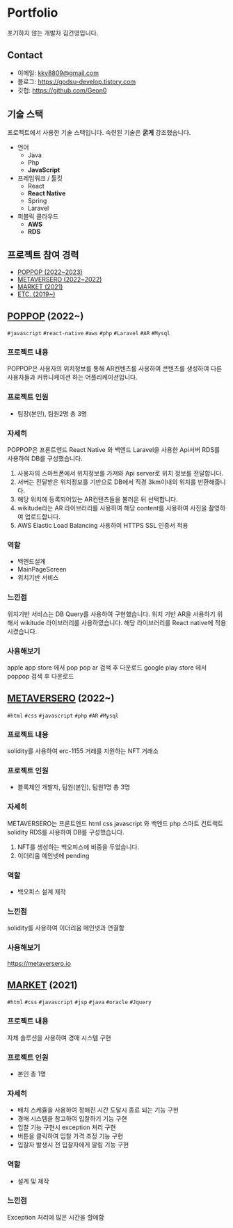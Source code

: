 # Portfolio

포기하지 않는 개발자 김건영입니다.

## Contact
- 이메일: kky8809@gmail.com
- 블로그: https://godsu-develop.tistory.com
- 깃헙: https://github.com/Geon0

## 기술 스택

프로젝트에서 사용한 기술 스택입니다. 
숙련된 기술은 **굵게** 강조했습니다.

- 언어
  - Java
  - Php
  - **JavaScript**
- 프레임워크 / 툴킷
  - React
  - **React Native**
  - Spring
  - Laravel
- 퍼블릭 클라우드
  - **AWS**
  - **RDS**
  
## 프로젝트 참여 경력

- [POPPOP (2022~2023)](https://play.google.com/store/apps/details?id=com.poppop&hl=ko)
- [METAVERSERO (2022~2022)](https://metaversero.io/)
- [MARKET (2021)](https://github.com/Geon0/MARKET)
- [ETC. (2019~)](https://github.com/Geon0)

## [POPPOP](https://play.google.com/store/apps/details?id=com.poppop&hl=ko) (2022~)

`#javascript` `#react-native` `#aws` `#php` `#Laravel` `#AR` `#Mysql`

### 프로젝트 내용
POPPOP은 사용자의 위치정보를 통해 AR컨텐츠를 사용하여 콘텐츠를 생성하여 다른 사용자들과 커뮤니케이션 하는 어플리케이션입니다.

### 프로젝트 인원
- 팀장(본인), 팀원2명 총 3명

### 자세히

POPPOP은 프론트엔드 React Native 와 백엔드 Laravel을 사용한 Api서버 RDS를 사용하여 DB를 구성했습니다.

1. 사용자의 스마트폰에서 위치정보를 가져와 Api server로 위치 정보를 전달합니다.
2. 서버는 전달받은 위치정보를 기반으로 DB에서 직경 3km이내의 위치를 반환해줍니다.
3. 해당 위치에 등록되어있는 AR컨텐츠들을 불러온 뒤 선택합니다.
4. wikitude라는 AR 라이브러리를 사용하여 해당 content를 사용하여 사진을 촬영하여 업로드합니다.
5. AWS Elastic Load Balancing 사용하여 HTTPS SSL 인증서 적용

### 역할
- 백엔드설계
- MainPageScreen 
- 위치기반 서비스

### 느낀점

위치기반 서비스는 DB Query를 사용하여 구현했습니다. 
위치 기반 AR을 사용하기 위해서 wikitude 라이브러리를 사용하였습니다.
해당 라이브러리를 React native에 적용시켰습니다.

### 사용해보기

apple app store 에서 pop pop ar 검색 후 다운로드
google play store 에서 poppop 검색 후 다운로드

## [METAVERSERO](https://metaversero.io) (2022~)

`#html` `#css` `#javascript` `#php` `#AR` `#Mysql`

### 프로젝트 내용
solidity를 사용하여 erc-1155 거래를 지원하는 NFT 거래소

### 프로젝트 인원
- 블록체인 개발자, 팀원(본인), 팀원1명 총 3명

### 자세히

METAVERSERO는 프론트엔드 html css javascript 와 백엔드 php 스마트 컨트랙트 solidity RDS를 사용하여 DB를 구성했습니다.

1. NFT를 생성하는 백오피스에 비중을 두었습니다.
2. 이더리움 메인넷에 pending

### 역할
- 백오피스 설계 제작

### 느낀점

solidity를 사용하여 이더리움 메인넷과 연결함

### 사용해보기

https://metaversero.io

## [MARKET](https://github.com/Geon0/MARKET) (2021)

`#html` `#css` `#javascript` `#jsp` `#java` `#oracle` `#Jquery`

### 프로젝트 내용
자체 솔루션을 사용하여 경매 시스템 구현

### 프로젝트 인원
- 본인 총 1명

### 자세히

- 배치 스케쥴을 사용하여 정해진 시간 도달시 종료 되는 기능 구현
- 경매 시스템을 참고하여 입찰하기 기능 구현
- 입찰 기능 구현시 exception 처리 구현
- 버튼을 클릭하여 입찰 가격 조정 기능 구현
- 입찰자 발생시 전 입찰자에게 알림 기능 구현

### 역할
- 설계 및 제작

### 느낀점

Exception 처리에 많은 시간을 할애함
